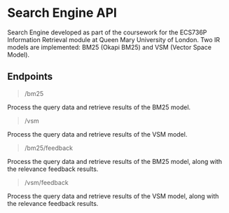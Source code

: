 # Search Engine API
Search Engine developed as part of the coursework for the ECS736P Information Retrieval module at Queen Mary University of London. Two IR models are implemented: BM25 (Okapi BM25) and VSM (Vector Space Model).

## Endpoints
> /bm25

Process the query data and retrieve results of the BM25 model.
> /vsm

Process the query data and retrieve results of the VSM model.
> /bm25/feedback

Process the query data and retrieve results of the BM25 model, along with the relevance feedback results.
> /vsm/feedback

Process the query data and retrieve results of the VSM model, along with the relevance feedback results.
